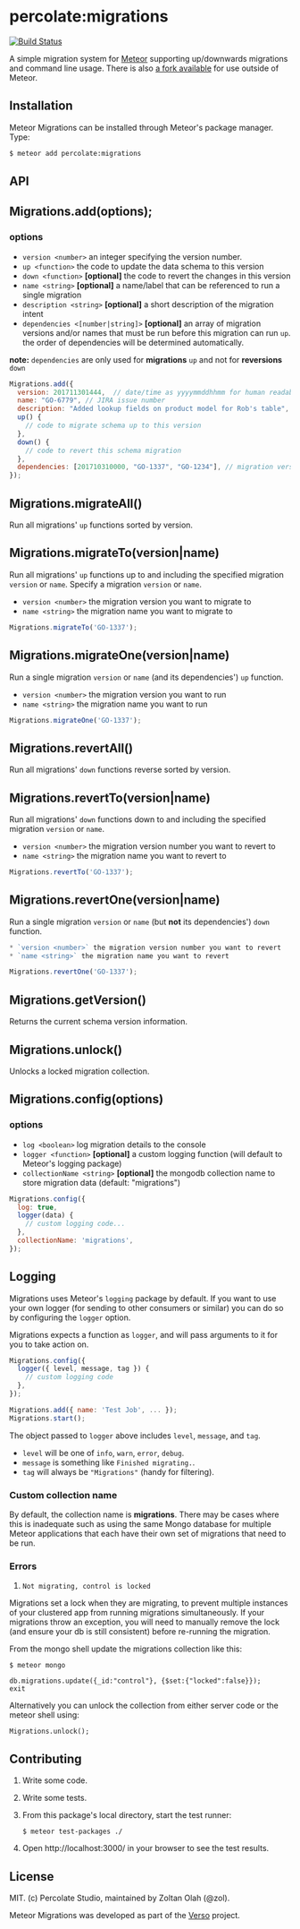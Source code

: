 # percolate:migrations

[![Build Status](https://travis-ci.org/percolatestudio/meteor-migrations.svg?branch=master)](https://travis-ci.org/percolatestudio/meteor-migrations)

A simple migration system for [Meteor](http://meteor.com) supporting up/downwards migrations and command line usage. There is also [a fork available](https://github.com/emmanuelbuah/mgdb-migrator) for use outside of Meteor.

## Installation

Meteor Migrations can be installed through Meteor's package manager. Type:

``` sh
$ meteor add percolate:migrations
```

## API

## Migrations.add(options);

### options
* `version <number>` an integer specifying the version number.
* `up <function>` the code to update the data schema to this version
* `down <function>` **[optional]** the code to revert the changes in this version
* `name <string>` **[optional]** a name/label that can be referenced to run a single migration
* `description <string>` **[optional]** a short description of the migration intent
* `dependencies <[number|string]>` **[optional]** an array of migration versions and/or names that must be run before this migration can run `up`. the order of dependencies will be determined automatically.

**note:** `dependencies` are only used for **migrations** `up` and not for **reversions** `down`

``` javascript
Migrations.add({
  version: 201711301444,  // date/time as yyyymmddhhmm for human readability
  name: "GO-6779", // JIRA issue number
  description: "Added lookup fields on product model for Rob's table", // simple description of the reason for this migration
  up() {
    // code to migrate schema up to this version
  },
  down() {
    // code to revert this schema migration
  },
  dependencies: [201710310000, "GO-1337", "GO-1234"], // migration versions/names that must be run before this one
});
```

## Migrations.migrateAll()
Run all migrations' `up` functions sorted by version.

## Migrations.migrateTo(version|name)
Run all migrations' `up` functions up to and including the specified migration `version` or `name`. Specify a migration `version` or `name`.
* `version <number>` the migration version you want to migrate to
* `name <string>` the migration name you want to migrate to

``` javascript
Migrations.migrateTo('GO-1337');
```

## Migrations.migrateOne(version|name)
Run a single migration `version` or `name` (and its dependencies') `up` function.
* `version <number>` the migration version you want to run
* `name <string>` the migration name you want to run

``` javascript
Migrations.migrateOne('GO-1337');
```


## Migrations.revertAll()
Run all migrations' `down` functions reverse sorted by version.


## Migrations.revertTo(version|name)
Run all migrations' `down` functions down to and including the specified migration `version` or `name`.
* `version <number>` the migration version number you want to revert to
* `name <string>` the migration name you want to revert to

``` javascript
Migrations.revertTo('GO-1337');
```

## Migrations.revertOne(version|name)
Run a single migration `version` or `name` (but **not** its dependencies') `down` function.
``` javascript
* `version <number>` the migration version number you want to revert
* `name <string>` the migration name you want to revert

Migrations.revertOne('GO-1337');
```

## Migrations.getVersion()
Returns the current schema version information.


## Migrations.unlock()
Unlocks a locked migration collection.


## Migrations.config(options)
### options
* `log <boolean>` log migration details to the console
* `logger <function>` **[optional]** a custom logging function (will default to Meteor's logging package)
* `collectionName <string>` **[optional]** the mongodb collection name to store migration data (default: "migrations")
``` javascript
Migrations.config({
  log: true,
  logger(data) {
    // custom logging code...
  },
  collectionName: 'migrations',
});
```


## Logging

Migrations uses Meteor's `logging` package by default. If you want to use your
own logger (for sending to other consumers or similar) you can do so by
configuring the `logger` option.

Migrations expects a function as `logger`, and will pass arguments to it for
you to take action on.

``` javascript
Migrations.config({
  logger({ level, message, tag }) {
    // custom logging code
  },
});

Migrations.add({ name: 'Test Job', ... });
Migrations.start();
```

The object passed to `logger` above includes `level`, `message`, and `tag`.

- `level` will be one of `info`, `warn`, `error`, `debug`.
- `message` is something like `Finished migrating.`.
- `tag` will always be `"Migrations"` (handy for filtering).

### Custom collection name

By default, the collection name is **migrations**. There may be cases where this is inadequate such as using the same Mongo database for multiple Meteor applications that each have their own set of migrations that need to be run.

### Errors
1. `Not migrating, control is locked`

  Migrations set a lock when they are migrating, to prevent multiple instances of your clustered app from running migrations simultaneously. If your migrations throw an exception, you will need to manually remove the lock (and ensure your db is still consistent) before re-running the migration.

  From the mongo shell update the migrations collection like this:

  ```
  $ meteor mongo

  db.migrations.update({_id:"control"}, {$set:{"locked":false}});
  exit
  ```

  Alternatively you can unlock the collection from either server code or the meteor shell using:

  ```
  Migrations.unlock();
  ```

## Contributing

1. Write some code.
2. Write some tests.
3. From this package's local directory, start the test runner:

    ```
    $ meteor test-packages ./
    ```

4. Open http://localhost:3000/ in your browser to see the test results.


## License

MIT. (c) Percolate Studio, maintained by Zoltan Olah (@zol).

Meteor Migrations was developed as part of the [Verso](http://versoapp.com) project.
